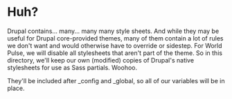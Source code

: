Huh?
====

Drupal contains... many... many many style sheets. And while they may be useful
for Drupal core-provided themes, many of them contain a lot of rules we don't
want and would otherwise have to override or sidestep. For World Pulse, we will
disable all stylesheets that aren't part of the theme. So in this directory,
we'll keep our own (modified) copies of Drupal's native stylesheets for use as
Sass partials. Woohoo.

They'll be included after _config and _global, so all of our variables will be
in place.